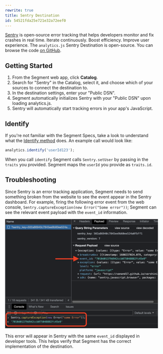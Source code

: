 ```yaml
---
rewrite: true
title: Sentry Destination
id: 54521fda25e721e32a72eef0
---
```

[Sentry](https://sentry.io) is open-source error tracking that helps developers monitor and fix crashes in real time. Iterate continuously. Boost efficiency. Improve user experience. The `analytics.js` Sentry Destination is open-source. You can browse the code [on GitHub](https://github.com/segmentio/analytics.js-integrations/tree/master/integrations/sentry).

## Getting Started



1. From the Segment web app, click **Catalog**.
2. Search for "Sentry" in the Catalog, select it, and choose which of your sources to connect the destination to.
3. In the destination settings, enter your "Public DSN".
4. Segment automatically initializes Sentry with your "Public DSN" upon loading analytics.js.
5. Sentry will automatically start tracking errors in your app's JavaScript.

## Identify

If you're not familiar with the Segment Specs, take a look to understand what the [Identify method](/docs/connections/spec/identify/) does. An example call would look like:

```javascript
analytics.identify('userId123');
```

When you call `identify` Segment calls `Sentry.setUser` by passing in the `traits` you provided. Segment maps the `userId` you provide as `traits.id`.

## Troubleshooting

Since Sentry is an error tracking application, Segment needs to send something broken from the website to see the event appear in the Sentry dashboard. For example, firing the following error event from the web console, `Sentry.captureException(new Error("Some error"))`; Segment can see the relevant event payload with the `event_id` information.
 
 ![event_id viewable in dev tools](images/event-id.png)
 
 This error will appear in Sentry with the same `event_id` displayed in developer tools. This helps verify that Segment has the correct implementation of the destination.


